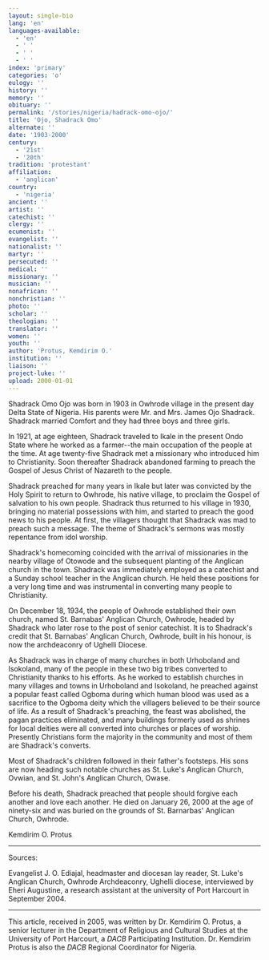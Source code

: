 ```yaml
---
layout: single-bio
lang: 'en'
languages-available:
  - 'en'
  - ' '
  - ' '
  - ' '
index: 'primary'
categories: 'o'
eulogy: ''
history: ''
memory: ''
obituary: ''
permalink: '/stories/nigeria/hadrack-omo-ojo/'
title: 'Ojo, Shadrack Omo'
alternate: ''
date: '1903-2000'
century:
  - '21st'
  - '20th'
tradition: 'protestant'
affiliation:
  - 'anglican'
country:
  - 'nigeria'
ancient: ''
artist: ''
catechist: ''
clergy: ''
ecumenist: ''
evangelist: ''
nationalist: ''
martyr: ''
persecuted: ''
medical: ''
missionary: ''
musician: ''
nonafrican: ''
nonchristian: ''
photo: ''
scholar: ''
theologian: ''
translator: ''
women: ''
youth: ''
author: 'Protus, Kemdirim O.'
institution: ''
liaison: ''
project-luke: ''
upload: 2000-01-01
---
```



Shadrack Omo Ojo was born in 1903 in Owhrode village in the present day Delta State of Nigeria. His parents were Mr. and Mrs. James Ojo Shadrack. Shadrack married Comfort and they had three boys and three girls.

In 1921, at age eighteen, Shadrack traveled to Ikale in the present Ondo State where he worked as a farmer--the main occupation of the people at the time. At age twenty-five Shadrack met a missionary who introduced him to Christianity. Soon thereafter Shadrack abandoned farming to preach the Gospel of Jesus Christ of Nazareth to the people.

Shadrack preached for many years in Ikale but later was convicted by the Holy Spirit to return to Owhrode, his native village, to proclaim the Gospel of salvation to his own people. Shadrack thus returned to his village in 1930, bringing no material possessions with him, and started to preach the good news to his people. At first, the villagers thought that Shadrack was mad to preach such a message. The theme of Shadrack's sermons was mostly repentance from idol worship.

Shadrack's homecoming coincided with the arrival of missionaries in the nearby village of Otowode and the subsequent planting of the Anglican church in the town. Shadrack was immediately employed as a catechist and a Sunday school teacher in the Anglican church. He held these positions for a very long time and was instrumental in converting many people to Christianity.

On December 18, 1934, the people of Owhrode established their own church, named St. Barnabas' Anglican Church, Owhrode, headed by Shadrack who later rose to the post of senior catechist. It is to Shadrack's credit that St. Barnabas' Anglican Church, Owhrode, built in his honour, is now the archdeaconry of Ughelli Diocese.

As Shadrack was in charge of many churches in both Urhoboland and Isokoland, many of the people in these two big tribes converted to Christianity thanks to his efforts. As he worked to establish churches in many villages and towns in Urhoboland and Isokoland, he preached against a popular feast called Ogboma during which human blood was used as a sacrifice to the Ogboma deity which the villagers believed to be their source of life. As a result of Shadrack's preaching, the feast was abolished, the pagan practices eliminated, and many buildings formerly used as shrines for local deities were all converted into churches or places of worship. Presently Christians form the majority in the community and most of them are Shadrack's converts.

Most of Shadrack's children followed in their father's footsteps. His sons are now heading such notable churches as St. Luke's Anglican Church, Ovwian, and St. John's Anglican Church, Owase.

Before his death, Shadrack preached that people should forgive each another and love each another. He died on January 26, 2000 at the age of ninety-six and was buried on the grounds of St. Barnarbas' Anglican Church, Owhrode.

Kemdirim O. Protus

---

Sources:

Evangelist J. O. Ediajal, headmaster and diocesan lay reader, St. Luke's Anglican Church, Owhrode Archdeaconry, Ughelli diocese, interviewed by Eheri Augustine, a research assistant at the university of Port Harcourt in September 2004.

---

This article, received in 2005, was written by Dr. Kemdirim O. Protus,
a senior lecturer in the Department of Religious and Cultural Studies at the University of Port Harcourt, a *DACB* Participating Institution. Dr. Kemdirim Protus is also the *DACB* Regional Coordinator for Nigeria.